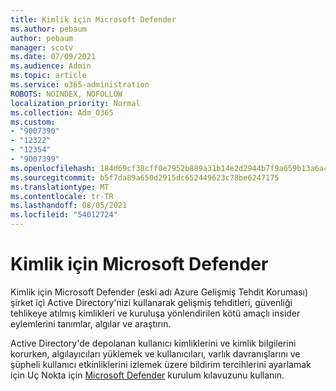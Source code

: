 ```yaml
---
title: Kimlik için Microsoft Defender
ms.author: pebaum
author: pebaum
manager: scotv
ms.date: 07/09/2021
ms.audience: Admin
ms.topic: article
ms.service: o365-administration
ROBOTS: NOINDEX, NOFOLLOW
localization_priority: Normal
ms.collection: Adm_O365
ms.custom:
- "9007390"
- "12322"
- "12354"
- "9007399"
ms.openlocfilehash: 184d69cf38cff0e7952b889a31b14e2d2944b7f9a659b13a6a417c0184557a36
ms.sourcegitcommit: b5f7da89a650d2915dc652449623c78be6247175
ms.translationtype: MT
ms.contentlocale: tr-TR
ms.lasthandoff: 08/05/2021
ms.locfileid: "54012724"
---
```

# <a name="microsoft-defender-for-identity"></a>Kimlik için Microsoft Defender

Kimlik için Microsoft Defender (eski adı Azure Gelişmiş Tehdit Koruması) şirket içi Active Directory'nizi kullanarak gelişmiş tehditleri, güvenliği tehlikeye atılmış kimlikleri ve kuruluşa yönlendirilen kötü amaçlı insider eylemlerini tanımlar, algılar ve araştırın. 

Active Directory'de depolanan kullanıcı kimliklerini ve kimlik bilgilerini korurken, algılayıcıları yüklemek ve kullanıcıları, varlık davranışlarını ve şüpheli kullanıcı etkinliklerini izlemek üzere bildirim tercihlerini ayarlamak için Uç Nokta için [Microsoft Defender](https://admin.microsoft.com/adminportal/home#/modernonboarding/defenderatpsetup) kurulum kılavuzunu kullanın.
